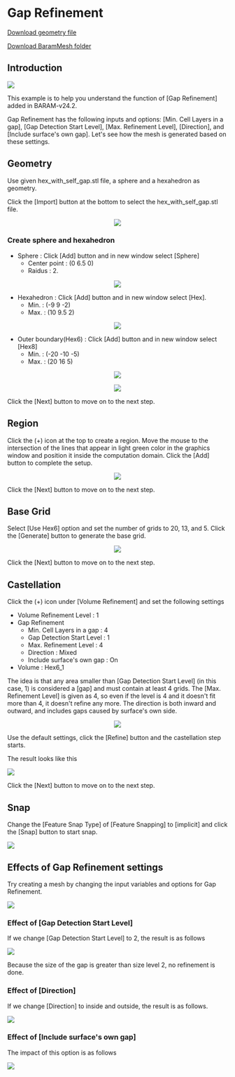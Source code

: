 # Gap Refinement

[Download geometry file](https://drive.google.com/file/d/1aNHAqI2Ab7C0sDQgrjo5Nc2gRofLCCyZ/view?usp=sharing) 

[Download BaramMesh folder](https://drive.google.com/file/d/10zOv3OgFp_HgjPt-Q_3c2vdeQdsu8AYd/view?usp=sharing)

## Introduction 

[![](https://github.com/nextfoam/baram-pages/raw/main/screenshots/mesh/gap/intro.png "")](https://github.com/nextfoam/baram-pages/raw/main/screenshots/mesh/gap/intro.png)

This example is to help you understand the function of [Gap Refinement] added in BARAM-v24.2.

Gap Refinement has the following inputs and options: [Min. Cell Layers in a gap], [Gap Detection Start Level], [Max. Refinement Level], [Direction], and [Include surface's own gap]. Let's see how the mesh is generated based on these settings.

## Geometry

Use given hex\_with\_self\_gap.stl file, a sphere and a hexahedron as geometry.

Click the [Import] button at the bottom to select the hex\_with\_self\_gap.stl file. 

<p align='center'>
    <img src="https://github.com/nextfoam/baram-pages/raw/main/screenshots/mesh/gap/geom.png"  >
    <br> 
</p>

### Create sphere and hexahedron

+ Sphere : Click [Add] button and in new window select [Sphere]
    + Center point : (0 6.5 0)
    + Raidus : 2.

<p align='center'>
    <img src="https://github.com/nextfoam/baram-pages/raw/main/screenshots/mesh/gap/sphere.png"  >
    <br>
</p>

+ Hexahedron : Click [Add] button and in new window select [Hex]. 
    + Min. : (-9 9 -2)
    + Max. : (10 9.5 2)

<p align='center'>
    <img src="https://github.com/nextfoam/baram-pages/raw/main/screenshots/mesh/gap/hex.png"  >
    <br>
</p>

+ Outer boundary(Hex6) : Click [Add] button and in new window select [Hex8]
    + Min. : (-20 -10 -5)
    + Max. : (20 16 5)

<p align='center'>
    <img src="https://github.com/nextfoam/baram-pages/raw/main/screenshots/mesh/gap/hex6.png"  >
    <br> 
</p>

<p align='center'>
    <img src="https://github.com/nextfoam/baram-pages/raw/main/screenshots/mesh/gap/fullGeom.png"  >
    <br> 
</p>

Click the [Next] button to move on to the next step.

<!-------------------------------------------------------------------------------------------------->
## Region

Click the (+) icon at the top to create a region. Move the mouse to the intersection of the lines that appear in light green color in the graphics window and position it inside the computation domain. Click the [Add] button to complete the setup.

<p align='center'>
    <img src="https://github.com/nextfoam/baram-pages/raw/main/screenshots/mesh/gap/region.png"  >
    <br> 
</p>

Click the [Next] button to move on to the next step.

<!-------------------------------------------------------------------------------------------------->
## Base Grid

Select [Use Hex6] option and set the number of grids to 20, 13, and 5. Click the [Generate] button to generate the base grid.

<p align='center'>
    <img src="https://github.com/nextfoam/baram-pages/raw/main/screenshots/mesh/gap/baseGrid.png"  >
    <br> 
</p>

Click the [Next] button to move on to the next step.

<!-------------------------------------------------------------------------------------------------->
## Castellation

Click the (+) icon under [Volume Refinement] and set the following settings 

+ Volume Refinement Level : 1
+ Gap Refinement
    + Min. Cell Layers in a gap : 4
    + Gap Detection Start Level : 1
    + Max. Refinement Level : 4
    + Direction : Mixed
    + Include surface's own gap : On
+ Volume : Hex6\_1

The idea is that any area smaller than [Gap Detection Start Level] (in this case, 1) is considered a [gap] and must contain at least 4 grids. The [Max. Refinement Level] is given as 4, so even if the level is 4 and it doesn't fit more than 4, it doesn't refine any more. The direction is both inward and outward, and includes gaps caused by surface's own side.

<p align='center'>
    <img src="https://github.com/nextfoam/baram-pages/raw/main/screenshots/mesh/gap/castel1.png"  >
    <br> 
</p>

Use the default settings, click the [Refine] button and the castellation step starts.

The result looks like this

[![](https://github.com/nextfoam/baram-pages/raw/main/screenshots/mesh/gap/refine.png "")](https://github.com/nextfoam/baram-pages/raw/main/screenshots/mesh/gap/refine.png)


Click the [Next] button to move on to the next step.

<!-------------------------------------------------------------------------------------------------->
## Snap

Change the [Feature Snap Type] of [Feature Snapping] to [implicit] and click the [Snap] button to start snap.

[![](https://github.com/nextfoam/baram-pages/raw/main/screenshots/mesh/gap/snap.png "")](https://github.com/nextfoam/baram-pages/raw/main/screenshots/mesh/gap/snap.png)

<!-------------------------------------------------------------------------------------------------->
## Effects of Gap Refinement settings

Try creating a mesh by changing the input variables and options for Gap Refinement.

[![](https://github.com/nextfoam/baram-pages/raw/main/screenshots/mesh/gap/gaps.png "")](https://github.com/nextfoam/baram-pages/raw/main/screenshots/mesh/gap/gaps.png)

### Effect of [Gap Detection Start Level]

If we change [Gap Detection Start Level] to 2, the result is as follows

[![](https://github.com/nextfoam/baram-pages/raw/main/screenshots/mesh/gap/gap-detect.png "")](https://github.com/nextfoam/baram-pages/raw/main/screenshots/mesh/gap/gap-detect.png)

Because the size of the gap is greater than size level 2, no refinement is done.

### Effect of [Direction]

If we change [Direction] to inside and outside, the result is as follows.

[![](https://github.com/nextfoam/baram-pages/raw/main/screenshots/mesh/gap/gap-direction.png "")](https://github.com/nextfoam/baram-pages/raw/main/screenshots/mesh/gap/gap-direction.png)

### Effect of [Include surface's own gap]

The impact of this option is as follows

[![](https://github.com/nextfoam/baram-pages/raw/main/screenshots/mesh/gap/gap-self.png "")](https://github.com/nextfoam/baram-pages/raw/main/screenshots/mesh/gap/gap-self.png)

